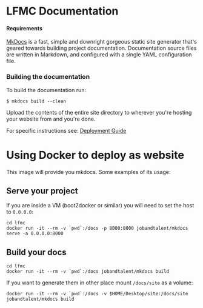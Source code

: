 # LFMC Documentation

#### Requirements
[MkDocs](http://www.mkdocs.org/) is a fast, simple and downright gorgeous static site generator that's geared towards building project documentation. Documentation source files are written in Markdown, and configured with a single YAML configuration file.

### Building the documentation
To build the documentation run:

	$ mkdocs build --clean
	
Upload the contents of the entire site directory to wherever you're hosting your website from and you're done.

For specific instructions see: [Deployment Guide](http://www.mkdocs.org/user-guide/deploying-your-docs/)

# Using Docker to deploy as website

This image will provide you mkdocs. Some examples of its usage:

Serve your project
------------------

If you are inside a VM (boot2docker or similar) you will need to set the host to `0.0.0.0`:

    cd lfmc
    docker run -it --rm -v `pwd`:/docs -p 8000:8000 jobandtalent/mkdocs serve -a 0.0.0.0:8000

Build your docs
---------------

    cd lfmc
    docker run -it --rm -v `pwd`:/docs jobandtalent/mkdocs build

If you want to generate them in other place mount `/docs/site` as a volume:

    docker run -it --rm -v `pwd`:/docs -v $HOME/Desktop/site:/docs/site jobandtalent/mkdocs build